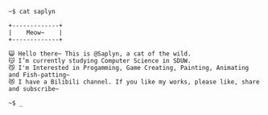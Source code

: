 ```
~$ cat saplyn

+-------------+
|    Meow~    |
+-------------+

😺 Hello there~ This is @Saplyn, a cat of the wild.
😽 I’m currently studying Computer Science in SDUW.
😼 I'm Interested in Progamming, Game Creating, Painting, Animating and Fish-patting~
😻 I have a Bilibili channel. If you like my works, please like, share and subscribe~

~$ _
```

<!---
- 👀 I’m interested in ...
- 🌱 I’m currently learning ...
- 💞️ I’m looking to collaborate on ...
- 📫 How to reach me ...

Saplyn/Saplyn is a ✨ special ✨ repository because its `README.md` (this file) appears on your GitHub profile.
You can click the Preview link to take a look at your changes.
--->
